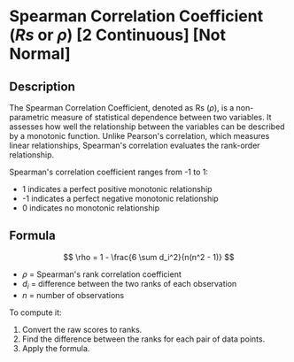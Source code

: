 # Spearman Correlation Coefficient ($Rs$ or $\rho$) [2 Continuous] [Not Normal]

## Description

The Spearman Correlation Coefficient, denoted as Rs ($\rho$), is a non-parametric measure of statistical dependence between two variables.
It assesses how well the relationship between the variables can be described by a monotonic function.
Unlike Pearson's correlation, which measures linear relationships, Spearman's correlation evaluates the rank-order relationship.

Spearman's correlation coefficient ranges from -1 to 1:

- 1 indicates a perfect positive monotonic relationship
- -1 indicates a perfect negative monotonic relationship
- 0 indicates no monotonic relationship

## Formula

$$
\rho = 1 - \frac{6 \sum d_i^2}{n(n^2 - 1)}
$$

- $\rho$  = Spearman's rank correlation coefficient
- $d_i$  = difference between the two ranks of each observation
- $n$  = number of observations

To compute it:

1. Convert the raw scores to ranks.
2. Find the difference between the ranks for each pair of data points.
3. Apply the formula.
